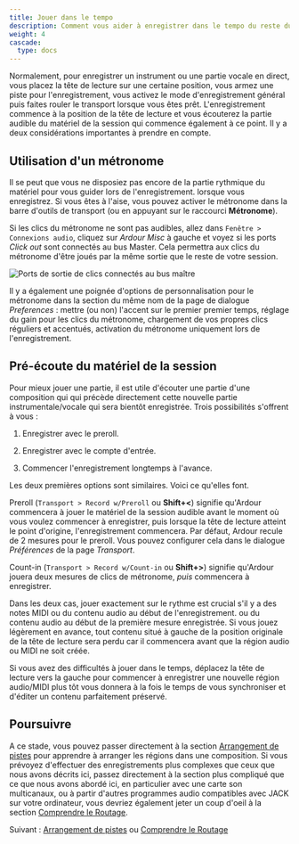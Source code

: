 ```yaml
---
title: Jouer dans le tempo
description: Comment vous aider à enregistrer dans le tempo du reste du matériel de la session
weight: 4
cascade:
  type: docs
---
```


Normalement, pour enregistrer un instrument ou une partie vocale en direct, vous placez la tête de lecture sur une certaine position, vous armez une piste pour l'enregistrement, vous activez le mode d'enregistrement général puis faites rouler le transport lorsque vous êtes prêt. L'enregistrement commence à la position de la tête de lecture et vous écouterez la partie audible du matériel de la session qui commence également à ce point.
Il y a deux considérations importantes à prendre en compte.

## Utilisation d'un métronome

Il se peut que vous ne disposiez pas encore de la partie rythmique du matériel pour vous guider lors de l'enregistrement.
lorsque vous enregistrez. Si vous êtes à l'aise, vous pouvez activer le métronome dans la barre d'outils de transport (ou en appuyant sur le raccourci **Métronome**).

Si les clics du métronome ne sont pas audibles, allez dans `Fenêtre > Connexions audio`, cliquez sur _Ardour Misc_ à gauche et voyez si les ports _Click out_ sont connectés au bus Master. Cela permettra aux clics du métronome d'être joués par la même sortie que le reste de votre session.

![Ports de sortie de clics connectés au bus maître](en/click-out-ports.png?width=40vw)

Il y a également une poignée d'options de personnalisation pour le métronome dans la section du même nom de la page de dialogue _Preferences_ : mettre (ou non) l'accent sur le premier premier temps, réglage du gain pour les clics du métronome, chargement de vos propres clics réguliers et accentués, activation du métronome uniquement lors de l'enregistrement.

## Pré-écoute du matériel de la session

Pour mieux jouer une partie, il est utile d'écouter une partie d'une composition qui qui précède directement cette nouvelle partie instrumentale/vocale qui sera bientôt enregistrée.
Trois possibilités s'offrent à vous :

1. Enregistrer avec le preroll.

2. Enregistrer avec le compte d'entrée.

3. Commencer l'enregistrement longtemps à l'avance.

Les deux premières options sont similaires. Voici ce qu'elles font.

Preroll (`Transport > Record w/Preroll` ou **Shift+<**) signifie qu'Ardour commencera à jouer le matériel de la session audible avant le moment où vous voulez commencer à enregistrer, puis lorsque la tête de lecture atteint le point d'origine, l'enregistrement commencera. Par défaut, Ardour recule de 2 mesures pour le preroll. Vous pouvez configurer cela dans le dialogue _Préférences_ de la page _Transport_.

Count-in (`Transport > Record w/Count-in` ou **Shift+>**) signifie qu'Ardour jouera deux mesures de clics de métronome, _puis_ commencera à enregistrer.

Dans les deux cas, jouer exactement sur le rythme est crucial s'il y a des notes MIDI ou du contenu audio au début de l'enregistrement.
ou du contenu audio au début de la première mesure enregistrée. Si vous jouez légèrement en avance, tout contenu situé à gauche de la position originale de la tête de lecture sera perdu car il commencera avant que la région audio ou MIDI ne soit créée.

Si vous avez des difficultés à jouer dans le temps, déplacez la tête de lecture vers la gauche pour commencer à enregistrer une nouvelle région audio/MIDI plus tôt vous donnera à la fois le temps de vous synchroniser et d'éditer un contenu parfaitement préservé.

<!-- ## TODO : correction de la latence ??? -->

## Poursuivre

A ce stade, vous pouvez passer directement à la section [Arrangement de pistes](../../editing-sessions/arranging-tracks/) pour apprendre à arranger les régions dans une composition. Si vous prévoyez d'effectuer des enregistrements plus complexes que ceux que nous avons décrits ici, passez directement à la section plus compliqué que ce que nous avons abordé ici, en particulier avec une carte son multicanaux, ou à partir d'autres programmes audio compatibles avec JACK sur votre ordinateur, vous devriez également jeter un coup d'oeil à la section [Comprendre le Routage](../understanding-routing).

Suivant : [Arrangement de pistes](../../editing-sessions/arranging-tracks/) ou [Comprendre le Routage](../understanding-routing)